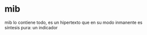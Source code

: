 # mib
mib lo contiene todo, es un hipertexto que en su modo inmanente es síntesis pura: un indicador
